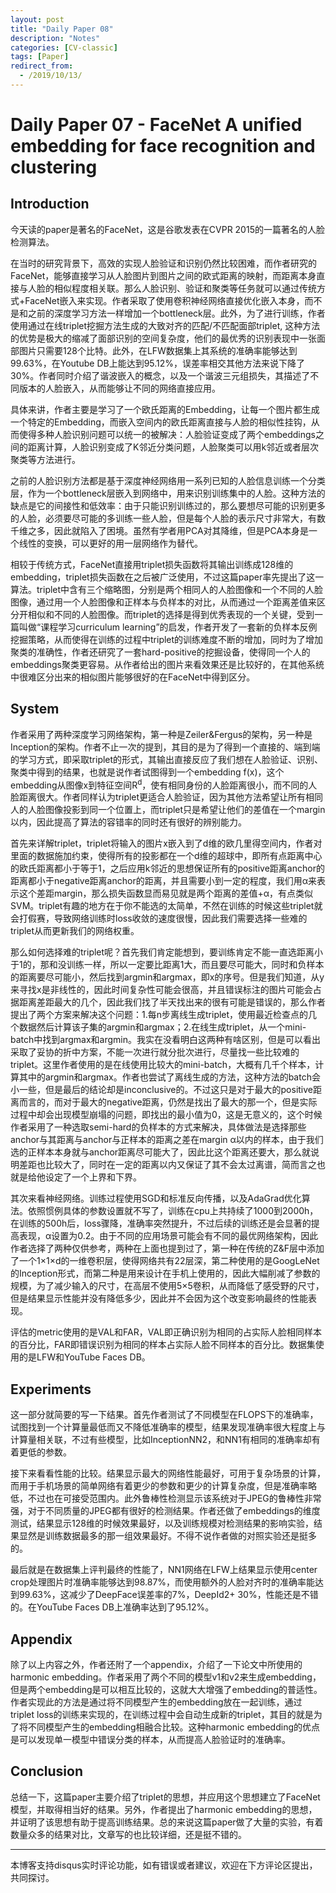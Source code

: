 ```yaml
---
layout: post
title: "Daily Paper 08"
description: "Notes"
categories: [CV-classic]
tags: [Paper]
redirect_from:
  - /2019/10/13/
---
```


# Daily Paper 07 - FaceNet A unified embedding for face recognition and clustering  

## Introduction  

今天读的paper是著名的FaceNet，这是谷歌发表在CVPR 2015的一篇著名的人脸检测算法。  

在当时的研究背景下，高效的实现人脸验证和识别仍然比较困难，而作者研究的FaceNet，能够直接学习从人脸图片到图片之间的欧式距离的映射，而距离本身直接与人脸的相似程度相关联。那么人脸识别、验证和聚类等任务就可以通过传统方式+FaceNet嵌入来实现。作者采取了使用卷积神经网络直接优化嵌入本身，而不是和之前的深度学习方法一样增加一个bottleneck层。此外，为了进行训练，作者使用通过在线triplet挖掘方法生成的大致对齐的匹配/不匹配面部triplet, 这种方法的优势是极大的缩减了面部识别的空间复杂度，他们的最优秀的识别表现中一张面部图片只需要128个比特。此外，在LFW数据集上其系统的准确率能够达到99.63%，在Youtube DB上能达到95.12%，误差率相交其他方法来说下降了30%。作者同时介绍了谐波嵌入的概念，以及一个谐波三元组损失，其描述了不同版本的人脸嵌入，从而能够让不同的网络直接应用。  

具体来讲，作者主要是学习了一个欧氏距离的Embedding，让每一个图片都生成一个特定的Embedding，而嵌入空间内的欧氏距离直接与人脸的相似性挂钩，从而使得多种人脸识别问题可以统一的被解决：人脸验证变成了两个embeddings之间的距离计算，人脸识别变成了K邻近分类问题，人脸聚类可以用k邻近或者层次聚类等方法进行。  

之前的人脸识别方法都是基于深度神经网络用一系列已知的人脸信息训练一个分类层，作为一个bottleneck层嵌入到网络中，用来识别训练集中的人脸。这种方法的缺点是它的间接性和低效率：由于只能识别训练过的，那么要想尽可能的识别更多的人脸，必须要尽可能的多训练一些人脸，但是每个人脸的表示尺寸非常大，有数千维之多，因此就陷入了困境。虽然有学者用PCA对其降维，但是PCA本身是一个线性的变换，可以更好的用一层网络作为替代。  

相较于传统方式，FaceNet直接用triplet损失函数将其输出训练成128维的embedding，triplet损失函数在之后被广泛使用，不过这篇paper率先提出了这一算法。triplet中含有三个缩略图，分别是两个相同人的人脸图像和一个不同的人脸图像，通过用一个人脸图像和正样本与负样本的对比，从而通过一个距离差值来区分开相似和不同的人脸图像。而triplet的选择是得到优秀表现的一个关键，受到一篇叫做“课程学习curriculum learning”的启发，作者开发了一套新的负样本反例挖掘策略，从而使得在训练的过程中triplet的训练难度不断的增加，同时为了增加聚类的准确性，作者还研究了一套hard-positive的挖掘设备，使得同一个人的embeddings聚类更容易。从作者给出的图片来看效果还是比较好的，在其他系统中很难区分出来的相似图片能够很好的在FaceNet中得到区分。  

## System  

作者采用了两种深度学习网络架构，第一种是Zeiler&Fergus的架构，另一种是Inception的架构。作者不止一次的提到，其目的是为了得到一个直接的、端到端的学习方式，即采取triplet的形式，其输出直接反应了我们想在人脸验证、识别、聚类中得到的结果，也就是说作者试图得到一个embedding f(x)，这个embedding从图像x到特征空间R<sup>d</sup>，使有相同身份的人脸距离很小，而不同的人脸距离很大。作者同样认为triplet更适合人脸验证，因为其他方法希望让所有相同人的人脸图像投影到同一个位置上，而triplet只是希望让他们的差值在一个margin以内，因此提高了算法的容错率的同时还有很好的辨别能力。  

首先来详解triplet，triplet将输入的图片x嵌入到了d维的欧几里得空间内，作者对里面的数据施加约束，使得所有的投影都在一个d维的超球中，即所有点距离中心的欧氏距离都小于等于1，之后应用k邻近的思想保证所有的positive距离anchor的距离都小于negative距离anchor的距离，并且需要小到一定的程度，我们用α来表示这个差距margin，那么损失函数显而易见就是两个距离的差值+α，有点类似SVM。triplet有趣的地方在于你不能选的太简单，不然在训练的时候这些triplet就会打假赛，导致网络训练时loss收敛的速度很慢，因此我们需要选择一些难的triplet从而更新我们的网络权重。  

那么如何选择难的triplet呢？首先我们肯定能想到，要训练肯定不能一直选距离小于1的，那和没训练一样，所以一定要比距离1大，而且要尽可能大，同时和负样本的距离要尽可能小，然后找到argmin和argmax，即x的序号。但是我们知道，从y来寻找x是非线性的，因此时间复杂性可能会很高，并且错误标注的图片可能会占据距离差距最大的几个，因此我们找了半天找出来的很有可能是错误的，那么作者提出了两个方案来解决这个问题：1.每n步离线生成triplet，使用最近检查点的几个数据然后计算该子集的argmin和argmax；2.在线生成triplet，从一个mini-batch中找到argmax和argmin。我实在没看明白这两种有啥区别，但是可以看出采取了妥协的折中方案，不能一次进行就分批次进行，尽量找一些比较难的triplet。这里作者使用的是在线使用比较大的mini-batch，大概有几千个样本，计算其中的argmin和argmax。作者也尝试了离线生成的方法，这种方法的batch会小一些，但是最后的结论却是inconclusive的。不过这只是对于最大的positive距离而言的，而对于最大的negative距离，仍然是找出了最大的那一个，但是实际过程中却会出现模型崩塌的问题，即找出的最小值为0，这是无意义的，这个时候作者采用了一种选取semi-hard的负样本的方式来解决，具体做法是选择那些anchor与其距离与anchor与正样本的距离之差在margin α以内的样本，由于我们选的正样本本身就与anchor距离尽可能大了，因此比这个距离还要大，那么就说明差距也比较大了，同时在一定的距离以内又保证了其不会太过离谱，简而言之也就是给他设定了一个上界和下界。  

其次来看神经网络。训练过程使用SGD和标准反向传播，以及AdaGrad优化算法。依照惯例具体的参数设置就不写了，训练在cpu上共持续了1000到2000h，在训练的500h后，loss骤降，准确率突然提升，不过后续的训练还是会显著的提高表现，α设置为0.2。由于不同的应用场景可能会有不同的最优网络架构，因此作者选择了两种仅供参考，两种在上面也提到过了，第一种在传统的Z&F层中添加了一个1×1×d的一维卷积层，使得网络共有22层深，第二种使用的是GoogLeNet的Inception形式，而第二种是用来设计在手机上使用的，因此大幅削减了参数的规模，为了减少输入的尺寸，在高层不使用5×5卷积，从而降低了感受野的尺寸，但是结果显示性能并没有降低多少，因此并不会因为这个改变影响最终的性能表现。  

评估的metric使用的是VAL和FAR，VAL即正确识别为相同的占实际人脸相同样本的百分比，FAR即错误识别为相同的样本占实际人脸不同样本的百分比。数据集使用的是LFW和YouTube Faces DB。  

## Experiments  

这一部分就简要的写一下结果。首先作者测试了不同模型在FLOPS下的准确率，试图找到一个计算量最低而又不降低准确率的模型，结果发现准确率很大程度上与计算量相关联，不过有些模型，比如InceptionNN2，和NN1有相同的准确率却有着更低的参数。  

接下来看看性能的比较。结果显示最大的网络性能最好，可用于复杂场景的计算，而用于手机场景的简单网络有着更少的参数和更少的计算复杂度，但是准确率略低，不过也在可接受范围内。此外鲁棒性检测显示该系统对于JPEG的鲁棒性非常强，对于不同质量的JPEG都有很好的检测结果。作者还做了embeddings的维度测试，结果显示128维的时候效果最好，以及训练规模对检测结果的影响实验，结果显然是训练数据最多的那一组效果最好。不得不说作者做的对照实验还是挺多的。  

最后就是在数据集上评判最终的性能了，NN1网络在LFW上结果显示使用center crop处理图片时准确率能够达到98.87%，而使用额外的人脸对齐时的准确率能达到99.63%，这减少了DeepFace误差率的7%，DeepId2+ 30%，性能还是不错的。在YouTube Faces DB上准确率达到了95.12%。  

## Appendix  

除了以上内容之外，作者还附了一个appendix，介绍了一下论文中所使用的harmonic embedding。作者采用了两个不同的模型v1和v2来生成embedding，但是两个embedding是可以相互比较的，这就大大增强了embedding的普适性。作者实现此的方法是通过将不同模型产生的embedding放在一起训练，通过triplet loss的训练来实现的，在训练过程中会自动生成新的triplet，其目的就是为了将不同模型产生的embedding相融合比较。这种harmonic embedding的优点是可以发现单一模型中错误分类的样本，从而提高人脸验证时的准确率。  

## Conclusion  

总结一下，这篇paper主要介绍了triplet的思想，并应用这个思想建立了FaceNet模型，并取得相当好的结果。另外，作者提出了harmonic embedding的思想，并证明了该思想有助于提高训练结果。总的来说这篇paper做了大量的实验，有着数量众多的结果对比，文章写的也比较详细，还是挺不错的。  

---
本博客支持disqus实时评论功能，如有错误或者建议，欢迎在下方评论区提出，共同探讨。  
